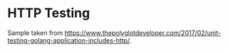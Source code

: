 # HTTP Testing

Sample taken from <https://www.thepolyglotdeveloper.com/2017/02/unit-testing-golang-application-includes-http/>.

